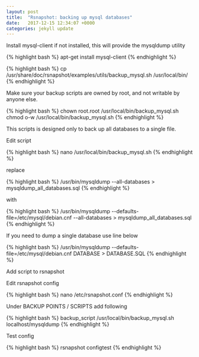 ```yaml
---
layout: post
title:  "Rsnapshot: backing up mysql databases"
date:   2017-12-15 12:34:07 +0000
categories: jekyll update
---
```

Install mysql-client if not installed, this will provide the mysqldump utility

{% highlight bash %}
apt-get install mysql-client
{% endhighlight %}

{% highlight bash %}
cp /usr/share/doc/rsnapshot/examples/utils/backup_mysql.sh /usr/local/bin/
{% endhighlight %}

Make sure your backup scripts are owned by root, and not writable by anyone else.

{% highlight bash %}
chown root.root /usr/local/bin/backup_mysql.sh
chmod o-w /usr/local/bin/backup_mysql.sh
{% endhighlight %}

This scripts is designed only to back up all databases to a single file.

Edit script

{% highlight bash %}
nano /usr/local/bin/backup_mysql.sh
{% endhighlight %}

replace


{% highlight bash %}
/usr/bin/mysqldump --all-databases > mysqldump_all_databases.sql
{% endhighlight %}

with

{% highlight bash %}
/usr/bin/mysqldump --defaults-file=/etc/mysql/debian.cnf --all-databases > mysqldump_all_databases.sql
{% endhighlight %}

If you need to dump a single database use line below


{% highlight bash %}
/usr/bin/mysqldump --defaults-file=/etc/mysql/debian.cnf DATABASE > DATABASE.SQL
{% endhighlight %}


Add script to rsnapshot

Edit rsnapshot config

{% highlight bash %}
nano /etc/rsnapshot.conf
{% endhighlight %}


Under BACKUP POINTS / SCRIPTS add following

{% highlight bash %}
backup_script /usr/local/bin/backup_mysql.sh localhost/mysqldump
{% endhighlight %}


Test config

{% highlight bash %}
rsnapshot configtest
{% endhighlight %}
